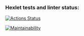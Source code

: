 ### Hexlet tests and linter status:
[![Actions Status](https://github.com/ibanb/backend-project-lvl2/workflows/hexlet-check/badge.svg)](https://github.com/ibanb/backend-project-lvl2/actions)

[![Maintainability](https://api.codeclimate.com/v1/badges/a99a88d28ad37a79dbf6/maintainability)](https://codeclimate.com/github/codeclimate/codeclimate/maintainability)
